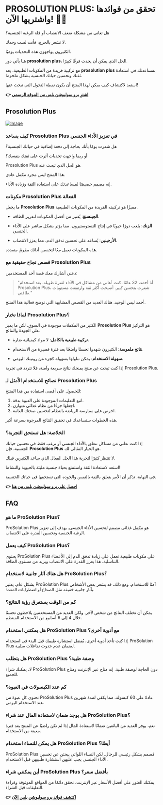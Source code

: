 # PROSOLUTION PLUS: تحقق من فوائدها واشتريها الآن! 💪✨

هل تعانى من مشكلة ضعف الانتصاب أو قلة الرغبة الجنسية؟ 

لا تشعر بالحرج، فأنت لست وحدك. 

الكثيرون يواجهون هذه التحديات يوميًا. 

هنا يأتي دور **prosolution plus**، الحل الذي يمكن أن يحدث فرقًا كبيرًا. 

مع تركيبة فريدة من المكونات الطبيعية، يعد **prosolution plus** بمساعدتك في استعادة ثقتك وتحسين حياتك الجنسية بشكل ملحوظ. 

استعد لاكتشاف كيف يمكن لهذا المنتج أن يكون نقطة التحول التي تبحث عنها!



**👉 [اشترِ برو سوليوشن بلس من الموقع الرسمي](https://gchaffi.com/6NQPY3zN)**

## Prosolution Plus

[![Image](https://www2.sellhealth.com/175/prosolutionplus_3_7.gif)](https://gchaffi.com/6NQPY3zN)

### كيف يساعد Prosolution Plus في تعزيز الأداء الجنسي

هل شعرت يومًا بأنك بحاجة إلى دفعة إضافية في حياتك الجنسية؟

أو ربما واجهت تحديات أثرت على ثقتك بنفسك؟

Prosolution Plus هو الحل الذي تبحث عنه.

هذا المنتج ليس مجرد مكمل عادي.

إنه مصمم خصيصًا لمساعدتك على استعادة الثقة وزيادة الأداء.

### مكونات Prosolution Plus الفعالة

ما يجعل **Prosolution Plus** مميزًا هو تركيبته الفريدة من المكونات الطبيعية.

- **الجينسنغ**: يُعتبر من أفضل المكونات لتعزيز الطاقة.
  
- **الزنك**: يلعب دورًا حيويًا في إنتاج التستوستيرون، مما يؤثر بشكل مباشر على الأداء الجنسي.
  
- **الأرجينين**: يُساعد على تحسين تدفق الدم، مما يعزز الانتصاب.

هذه المكونات تعمل معًا لتحسين أدائك بطرق متعددة.

### قصص نجاح حقيقية مع Prosolution Plus

دعني أشارك معك قصة أحد المستخدمين:

> "أنا أحمد، 32 عامًا. كنت أعاني من مشاكل في الأداء لفترة طويلة. بعد استخدام Prosolution Plus، شعرت بتحسن كبير. أصبحت أكثر ثقة وارتفعت مستويات طاقتي." 

أحمد ليس الوحيد. هناك العديد من القصص المشابهة التي توضح فعالية هذا المنتج.

### لماذا تختار Prosolution Plus؟

الكثير من المكملات موجودة في السوق، لكن ما يميز **Prosolution Plus** هو التركيز على الجودة والنتائج.

- **تركيبة طبيعية بالكامل**: لا مواد كيميائية ضارة.
  
- **نتائج ملموسة**: الكثيرون شهدوا تحسنًا واضحًا بعد فترة قصيرة من الاستخدام.
  
- **سهولة الاستخدام**: يمكن تناولها بسهولة كجزء من روتينك اليومي.

إذا كنت تبحث عن منتج يمنحك نتائج سريعة وآمنة، فلا تتردد في تجربة Prosolution Plus.

### نصائح للاستخدام الأمثل لـ Prosolution Plus

للحصول على أقصى استفادة من هذا المنتج:

1. اتبع التعليمات الموجودة على العبوة بدقة.
2. اجعلها جزءًا من نظام غذائي متوازن.
3. احرص على ممارسة الرياضة بانتظام لتحسين صحتك العامة.

هذه الخطوات ستساعدك في تحقيق النتائج المرجوة بسرعة أكبر.

### الخلاصة: هل تستحق التجربة؟

إذا كنت تعاني من مشاكل تتعلق بالأداء الجنسي أو ترغب فقط في تحسين حياتك الجنسية، فإن **Prosolution Plus** هو الخيار المثالي لك.

لا تنتظر كثيرًا لتجربة هذا الحل الفعال الذي ساعد الكثيرين قبلك.

استعد لاستعادة الثقة واستمتع بحياة جنسية مليئة بالحيوية والنشاط!

في النهاية، تذكر أن الأمر يتعلق بالثقة بالنفس والجودة التي تستحقها في حياتك الجنسية.



**👉 [احصل على برو سوليوشن بلس من هنا](https://gchaffi.com/6NQPY3zN)**

## FAQ

### ما هو ProSolution Plus؟
ProSolution Plus هو مكمل غذائى مصمم لتحسين الأداء الجنسى. يهدف إلى تعزيز الرغبة الجنسية وتحسين القدرة على الانتصاب.

### كيف يعمل ProSolution Plus؟
يحتوى ProSolution Plus على مكونات طبيعية تعمل على زيادة تدفق الدم إلى الأعضاء التناسلية. هذا يعزز القدرة على الانتصاب ويزيد من مستوى الطاقة.

### هل هناك آثار جانبية لاستخدام ProSolution Plus؟
بشكل عام، يعتبر ProSolution Plus آمنًا للاستخدام. ومع ذلك، قد يشعر بعض الأشخاص بآثار جانبية خفيفة مثل الصداع أو اضطرابات المعدة.

### كم من الوقت يستغرق رؤية النتائج؟
يمكن أن تختلف النتائج من شخص لآخر. ولكن العديد من المستخدمين يلاحظون تحسنًا خلال 4 إلى 6 أسابيع من الاستخدام المنتظم.

### هل يمكنني استخدام ProSolution Plus مع أدوية أخرى؟
إذا كنت تأخذ أدوية أخرى، يُفضل استشارة طبيبك قبل البدء في استخدام ProSolution Plus لضمان عدم حدوث تفاعلات سلبية.

### هل يتطلب ProSolution Plus وصفة طبية؟
لا، يمكنك شراء ProSolution Plus دون الحاجة لوصفة طبية. إنه متاح عبر الإنترنت ومتاح للجميع.

### كم عدد الكبسولات في العبوة؟
تحتوى كل عبوة من ProSolution Plus عادةً على 60 كبسولة، مما يكفى لمدة شهرين عند الاستخدام اليومى.

### هل يوجد ضمان لاستعادة المال عند شراء ProSolution Plus؟
نعم، يوفر العديد من البائعين ضمانًا لاستعادة المال إذا لم تكن راضيًا عن المنتج بعد فترة معينة من الاستخدام.

### هل يمكن للنساء استخدام ProSolution Plus أيضًا؟
ProSolution Plus مُصمم بشكل رئيسى للرجال. لكن النساء اللواتى يبحثن عن تحسين الأداء الجنسى يجب عليهن استشارة طبيبهن قبل الاستخدام.

### أين يمكنني شراء ProSolution Plus بأفضل سعر؟
يمكنك العثور على أفضل الأسعار عبر الإنترنت. تحقق دائمًا من المواقع الموثوقة وقراءة التعليقات قبل الشراء.



**👉 [اكتشف فوائد برو سوليوشن بلس الآن](https://gchaffi.com/6NQPY3zN)**